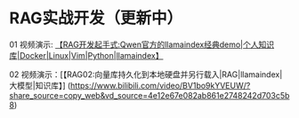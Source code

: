 # RAG实战开发（更新中）

01 视频演示: [【RAG开发起手式:Qwen官方的llamaindex经典demo|个人知识库|Docker|Linux|Vim|Python|llamaindex】 ](https://www.bilibili.com/video/BV1cDRPYoEBy/?share_source=copy_web&vd_source=4e12e67e082ab861e2748242d703c5b8)

02  视频演示：[【RAG02:向量库持久化到本地硬盘并另行载入|RAG|llamaindex|大模型|知识库】] (https://www.bilibili.com/video/BV1bo9kYVEUW/?share_source=copy_web&vd_source=4e12e67e082ab861e2748242d703c5b8)